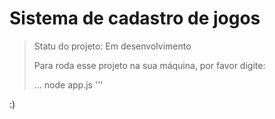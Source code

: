 # Sistema de cadastro de jogos

> Statu do projeto: Em desenvolvimento
>
> Para roda esse projeto na sua máquina, por favor digite:
>
> ...
> node app.js
> '''

:)


